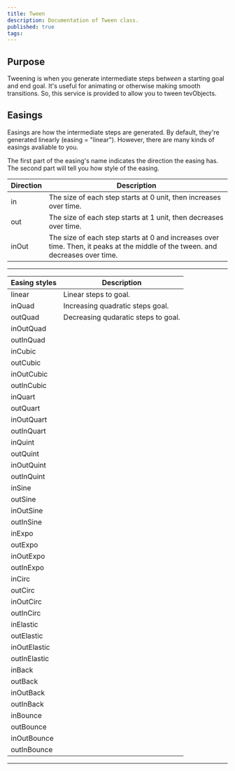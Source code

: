 ```yaml
---
title: Tween
description: Documentation of Tween class.
published: true
tags: 
---
```


## Purpose

Tweening is when you generate intermediate steps be*tween* a starting goal and end goal. It's useful for animating or otherwise making smooth transitions. So, this service is provided to allow you to tween tevObjects.

## Easings

Easings are how the intermediate steps are generated. By default, they're generated linearly (easing = "linear"). However, there are many kinds of easings avaliable to you.

The first part of the easing's name indicates the direction the easing has. The second part will tell you how style of the easing.

| Direction | Description |
| --- | --- |
| in | The size of each step starts at 0 unit, then increases over time. |
| out  | The size of each step starts at 1 unit, then decreases over time. |
| inOut | The size of each step starts at 0 and increases over time. Then, it peaks at the middle of the tween. and decreases over time. |

---

| Easing styles | Description |
| --- | --- |
| linear | Linear steps to goal. |
| inQuad | Increasing quadratic steps goal. |
| outQuad | Decreasing qudaratic steps to goal. |
| inOutQuad | |
| outInQuad | |
| inCubic | |
| outCubic | |
| inOutCubic | |
| outInCubic | |
| inQuart | |
| outQuart | |
| inOutQuart | |
| outInQuart | |
| inQuint | |
| outQuint | |
| inOutQuint | |
| outInQuint | |
| inSine | |
| outSine | |
| inOutSine | |
| outInSine | |
| inExpo | |
| outExpo | |
| inOutExpo | |
| outInExpo | |
| inCirc | |
| outCirc | |
| inOutCirc | |
| outInCirc | |
| inElastic | |
| outElastic | |
| inOutElastic | |
| outInElastic | |
| inBack | |
| outBack | |
| inOutBack | |
| outInBack | |
| inBounce | |
| outBounce | |
| inOutBounce | |
| outInBounce | |
---
